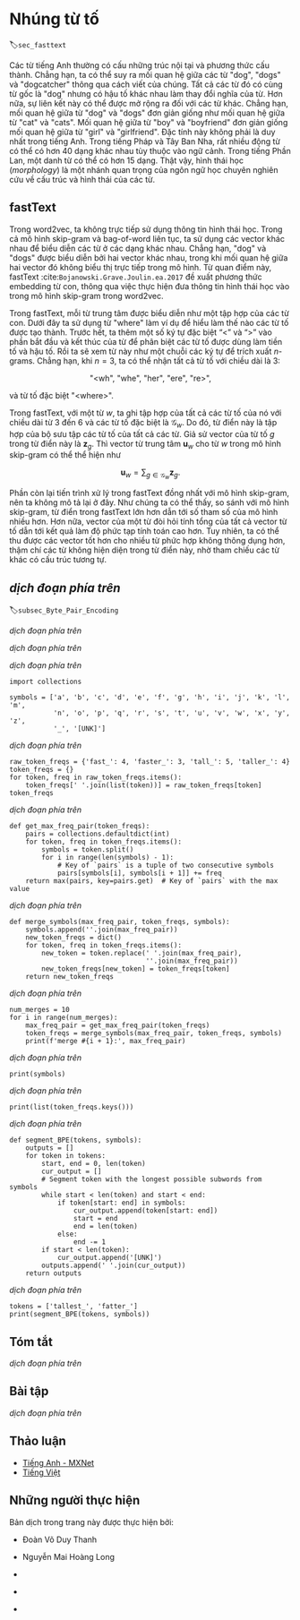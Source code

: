 <!-- ===================== Bắt đầu dịch Phần 1 ==================== -->
<!-- ========================================= REVISE PHẦN 1 - BẮT ĐẦU =================================== -->

<!--
# Subword Embedding
-->

# Nhúng từ tố
:label:`sec_fasttext`


<!--
English words usually have internal structures and formation methods.
For example, we can deduce the relationship between "dog", "dogs", and "dogcatcher" by their spelling.
All these words have the same root, "dog", but they use different suffixes to change the meaning of the word.
Moreover, this association can be extended to other words.
For example, the relationship between "dog" and "dogs" is just like the relationship between "cat" and "cats".
The relationship between "boy" and "boyfriend" is just like the relationship between "girl" and "girlfriend".
This characteristic is not unique to English.
In French and Spanish, a lot of verbs can have more than 40 different forms depending on the context.
In Finnish, a noun may have more than 15 forms.
In fact, morphology, which is an important branch of linguistics, studies the internal structure and formation of words.
-->

Các từ tiếng Anh thường có cấu những trúc nội tại và phương thức cấu thành.
Chẳng hạn, ta có thể suy ra mối quan hệ giữa các từ "dog", "dogs" và "dogcatcher" thông qua cách viết của chúng.
Tất cả các từ đó có cùng từ gốc là "dog" nhưng có hậu tố khác nhau làm thay đổi nghĩa của từ.
Hơn nữa, sự liên kết này có thể được mở rộng ra đối với các từ khác.
Chẳng hạn, mối quan hệ giữa từ "dog" và "dogs" đơn giản giống như mối quan hệ giữa từ "cat" và "cats".
Mối quan hệ giữa từ "boy" và "boyfriend" đơn giản giống mối quan hệ giữa từ "girl" và "girlfriend".
Đặc tính này không phải là duy nhất trong tiếng Anh.
Trong tiếng Pháp và Tây Ban Nha, rất nhiều động từ có thể có hơn 40 dạng khác nhau tùy thuộc vào ngữ cảnh.
Trong tiếng Phần Lan, một danh từ có thể có hơn 15 dạng.
Thật vậy, hình thái học (*morphology*) là một nhánh quan trọng của ngôn ngữ học chuyên nghiên cứu về cấu trúc và hình thái của các từ. 


<!--
## fastText
-->

## fastText


<!--
In word2vec, we did not directly use morphology information.
In both the skip-gram model and continuous bag-of-words model, we use different vectors to represent words with different forms.
For example, "dog" and "dogs" are represented by two different vectors, while the relationship between these two vectors is not directly represented in the model.
In view of this, fastText :cite:`Bojanowski.Grave.Joulin.ea.2017` proposes the method of subword embedding, 
thereby attempting to introduce morphological information in the skip-gram model in word2vec.
-->

Trong word2vec, ta không trực tiếp sử dụng thông tin hình thái học.
Trong cả mô hình skip-gram và bag-of-word liên tục, ta sử dụng các vector khác nhau để biểu diễn các từ ở các dạng khác nhau.
Chẳng hạn, "dog" và "dogs" được biểu diễn bởi hai vector khác nhau, trong khi mối quan hệ giữa hai vector đó không biểu thị trực tiếp trong mô hình. 
Từ quan điểm này, fastText :cite:`Bojanowski.Grave.Joulin.ea.2017` đề xuất phương thức embedding từ con,
thông qua việc thực hiện đưa thông tin hình thái học vào trong mô hình skip-gram trong word2vec.


<!--
In fastText, each central word is represented as a collection of subwords.
Below we use the word "where" as an example to understand how subwords are formed.
First, we add the special characters “&lt;” and “&gt;” at the beginning and end of the word to distinguish the subwords used as prefixes and suffixes.
Then, we treat the word as a sequence of characters to extract the $n$-grams.
For example, when $n=3$, we can get all subwords with a length of $3$:
-->

Trong fastText, mỗi từ trung tâm được biểu diễn như một tập hợp của các từ con.
Dưới đây ta sử dụng từ "where" làm ví dụ để hiểu làm thế nào các từ tố được tạo thành.
Trước hết, ta thêm một số ký tự đặc biệt “&lt;” và “&gt;” vào phần bắt đầu và kết thúc của từ để phân biệt các từ tố được dùng làm tiền tố và hậu tố.
Rồi ta sẽ xem từ này như một chuỗi các ký tự để trích xuất $n$-grams.
Chẳng hạn, khi $n=3$, ta có thể nhận tất cả từ tố với chiều dài là $3$:

$$\textrm{"<wh"}, \ \textrm{"whe"}, \ \textrm{"her"}, \ \textrm{"ere"}, \ \textrm{"re>"},$$


<!--
and the special subword $\textrm{"<where>"}$.
-->

và từ tố đặc biệt  $\textrm{"<where>"}$.


<!--
In fastText, for a word $w$, we record the union of all its subwords with length of $3$ to $6$ and special subwords as $\mathcal{G}_w$.
Thus, the dictionary is the union of the collection of subwords of all words.
Assume the vector of the subword $g$ in the dictionary is $\mathbf{z}_g$.
Then, the central word vector $\mathbf{u}_w$ for the word $w$ in the skip-gram model can be expressed as
-->

Trong fastText, với một từ $w$, ta ghi tập hợp của tất cả các từ tố của nó với chiều dài từ $3$ đến $6$ và các từ tố đặc biệt là $\mathcal{G}_w$.
Do đó, từ điển này là tập hợp của bộ sưu tập các từ tố của tất cả các từ.
Giả sử vector của từ tố $g$ trong từ điển này là  $\mathbf{z}_g$.
Thì vector từ trung tâm $\mathbf{u}_w$ cho từ $w$ trong mô hình skip-gram có thể thể hiện như

$$\mathbf{u}_w = \sum_{g\in\mathcal{G}_w} \mathbf{z}_g.$$


<!--
The rest of the fastText process is consistent with the skip-gram model, so it is not repeated here.
As we can see, compared with the skip-gram model, the dictionary in fastText is larger, resulting in more model parameters.
Also, the vector of one word requires the summation of all subword vectors, which results in higher computation complexity.
However, we can obtain better vectors for more uncommon complex words, even words not existing in the dictionary, by looking at other words with similar structures.
-->

Phần còn lại tiến trình xử lý trong fastText đồng nhất với mô hình skip-gram, nên ta không mô tả lại ở đây.
Như chúng ta có thể thấy, so sánh với mô hình skip-gram, từ điển trong fastText lớn hơn dẫn tới số tham số của mô hình nhiều hơn.
Hơn nữa, vector của một từ đòi hỏi tính tổng của tất cả vector từ tố dẫn tới kết quả làm độ phức tạp tính toán cao hơn.
Tuy nhiên, ta có thể thu được các vector tốt hơn cho nhiều từ phức hợp không thông dụng hơn, thậm chí các từ không hiện diện trong từ điển này, nhờ tham chiếu các từ khác có cấu trúc tương tự.

<!-- ===================== Kết thúc dịch Phần 1 ===================== -->

<!-- ===================== Bắt đầu dịch Phần 2 ===================== -->

<!--
## Byte Pair Encoding
-->

## *dịch đoạn phía trên*
:label:`subsec_Byte_Pair_Encoding`


<!--
In fastText, all the extracted subwords have to be of the specified lengths, such as $3$ to $6$, thus the vocabulary size cannot be predefined.
To allow for variable-length subwords in a fixed-size vocabulary, we can apply a compression algorithm
called *byte pair encoding* (BPE) to extract subwords :cite:`Sennrich.Haddow.Birch.2015`.
-->

*dịch đoạn phía trên*


<!--
Byte pair encoding performs a statistical analysis of the training dataset to discover common symbols within a word, such as consecutive characters of arbitrary length.
Starting from symbols of length $1$, byte pair encoding iteratively merges the most frequent pair of consecutive symbols to produce new longer symbols.
Note that for efficiency, pairs crossing word boundaries are not considered.
In the end, we can use such symbols as subwords to segment words.
Byte pair encoding and its variants has been used for input representations in popular natural language processing pretraining models 
such as GPT-2 :cite:`Radford.Wu.Child.ea.2019` and RoBERTa :cite:`Liu.Ott.Goyal.ea.2019`.
In the following, we will illustrate how byte pair encoding works.
-->

*dịch đoạn phía trên*


<!--
First, we initialize the vocabulary of symbols as all the English lowercase characters, a special end-of-word symbol `'_'`, and a special unknown symbol `'[UNK]'`.
-->

*dịch đoạn phía trên*


```{.python .input}
import collections

symbols = ['a', 'b', 'c', 'd', 'e', 'f', 'g', 'h', 'i', 'j', 'k', 'l', 'm',
           'n', 'o', 'p', 'q', 'r', 's', 't', 'u', 'v', 'w', 'x', 'y', 'z',
           '_', '[UNK]']
```


<!--
Since we do not consider symbol pairs that cross boundaries of words,
we only need a dictionary `raw_token_freqs` that maps words to their frequencies (number of occurrences) in a dataset.
Note that the special symbol `'_'` is appended to each word so that we can easily recover a word sequence (e.g., "a taller man")
from a sequence of output symbols ( e.g., "a_ tall er_ man").
Since we start the merging process from a vocabulary of only single characters and special symbols,
space is inserted between every pair of consecutive characters within each word (keys of the dictionary `token_freqs`).
In other words, space is the delimiter between symbols within a word.
-->

*dịch đoạn phía trên*


```{.python .input}
raw_token_freqs = {'fast_': 4, 'faster_': 3, 'tall_': 5, 'taller_': 4}
token_freqs = {}
for token, freq in raw_token_freqs.items():
    token_freqs[' '.join(list(token))] = raw_token_freqs[token]
token_freqs
```


<!--
We define the following `get_max_freq_pair` function that 
returns the most frequent pair of consecutive symbols within a word,
where words come from keys of the input dictionary `token_freqs`.
-->

*dịch đoạn phía trên*


```{.python .input}
def get_max_freq_pair(token_freqs):
    pairs = collections.defaultdict(int)
    for token, freq in token_freqs.items():
        symbols = token.split()
        for i in range(len(symbols) - 1):
            # Key of `pairs` is a tuple of two consecutive symbols
            pairs[symbols[i], symbols[i + 1]] += freq
    return max(pairs, key=pairs.get)  # Key of `pairs` with the max value
```


<!--
As a greedy approach based on frequency of consecutive symbols,
byte pair encoding will use the following `merge_symbols` function to merge the most frequent pair of consecutive symbols to produce new symbols.
-->

*dịch đoạn phía trên*


```{.python .input}
def merge_symbols(max_freq_pair, token_freqs, symbols):
    symbols.append(''.join(max_freq_pair))
    new_token_freqs = dict()
    for token, freq in token_freqs.items():
        new_token = token.replace(' '.join(max_freq_pair),
                                  ''.join(max_freq_pair))
        new_token_freqs[new_token] = token_freqs[token]
    return new_token_freqs
```

<!-- ===================== Kết thúc dịch Phần 2 ===================== -->

<!-- ===================== Bắt đầu dịch Phần 3 ===================== -->

<!-- ========================================= REVISE PHẦN 1 - KẾT THÚC ===================================-->

<!-- ========================================= REVISE PHẦN 2 - BẮT ĐẦU ===================================-->

<!--
Now we iteratively perform the byte pair encoding algorithm over the keys of the dictionary `token_freqs`.
In the first iteration, the most frequent pair of consecutive symbols are `'t'` and `'a'`, thus byte pair encoding merges them to produce a new symbol `'ta'`.
In the second iteration, byte pair encoding continues to merge `'ta'` and `'l'` to result in another new symbol `'tal'`.
-->

*dịch đoạn phía trên*


```{.python .input}
num_merges = 10
for i in range(num_merges):
    max_freq_pair = get_max_freq_pair(token_freqs)
    token_freqs = merge_symbols(max_freq_pair, token_freqs, symbols)
    print(f'merge #{i + 1}:', max_freq_pair)
```


<!--
After 10 iterations of byte pair encoding, we can see that list `symbols` now contains 10 more symbols that are iteratively merged from other symbols.
-->

*dịch đoạn phía trên*


```{.python .input}
print(symbols)
```


<!--
For the same dataset specified in the keys of the dictionary `raw_token_freqs`, 
each word in the dataset is now segmented by subwords "fast_", "fast", "er_", "tall_", and "tall"
as a result of the byte pair encoding algorithm.
For instance, words "faster_" and "taller_" are segmented as "fast er_" and "tall er_", respectively.
-->

*dịch đoạn phía trên*


```{.python .input}
print(list(token_freqs.keys()))
```


<!--
Note that the result of byte pair encoding depends on the dataset being used.
We can also use the subwords learned from one dataset to segment words of another dataset.
As a greedy approach, the following `segment_BPE` function tries to break words into the longest possible subwords from the input argument `symbols`.
-->

*dịch đoạn phía trên*


```{.python .input}
def segment_BPE(tokens, symbols):
    outputs = []
    for token in tokens:
        start, end = 0, len(token)
        cur_output = []
        # Segment token with the longest possible subwords from symbols
        while start < len(token) and start < end:
            if token[start: end] in symbols:
                cur_output.append(token[start: end])
                start = end
                end = len(token)
            else:
                end -= 1
        if start < len(token):
            cur_output.append('[UNK]')
        outputs.append(' '.join(cur_output))
    return outputs
```


<!--
In the following, we use the subwords in list `symbols`, which is learned from the aforementioned dataset,
to segment `tokens` that represent another dataset.
-->

*dịch đoạn phía trên*


```{.python .input}
tokens = ['tallest_', 'fatter_']
print(segment_BPE(tokens, symbols))
```

<!-- ===================== Kết thúc dịch Phần 3 ===================== -->

<!-- ===================== Bắt đầu dịch Phần 4 ===================== -->

## Tóm tắt

<!--
* FastText proposes a subword embedding method. Based on the skip-gram model in word2vec, it represents the central word vector as the sum of the subword vectors of the word.
* Subword embedding utilizes the principles of morphology, which usually improves the quality of representations of uncommon words.
* Byte pair encoding performs a statistical analysis of the training dataset to discover common symbols within a word.
As a greedy approach, byte pair encoding iteratively merges the most frequent pair of consecutive symbols.
-->

*dịch đoạn phía trên*


## Bài tập

<!--
1. When there are too many subwords (for example, 6 words in English result in about $3\times 10^8$ combinations), what problems arise?
Can you think of any methods to solve them? Hint: Refer to the end of section 3.2 of the fastText paper[1].
2. How can you design a subword embedding model based on the continuous bag-of-words model?
3. To get a vocabulary of size $m$, how many merging operations are needed when the initial symbol vocabulary size is $n$?
4. How can we extend the idea of byte pair encoding to extract phrases?
-->

*dịch đoạn phía trên*


<!-- ===================== Kết thúc dịch Phần 4 ===================== -->
<!-- ========================================= REVISE PHẦN 2 - KẾT THÚC ===================================-->


## Thảo luận
* [Tiếng Anh - MXNet](https://discuss.d2l.ai/t/386)
* [Tiếng Việt](https://forum.machinelearningcoban.com/c/d2l)


## Những người thực hiện
Bản dịch trong trang này được thực hiện bởi:
<!--
Tác giả của mỗi Pull Request điền tên mình và tên những người review mà bạn thấy
hữu ích vào từng phần tương ứng. Mỗi dòng một tên, bắt đầu bằng dấu `*`.
Tên đầy đủ của các reviewer có thể được tìm thấy tại https://github.com/aivivn/d2l-vn/blob/master/docs/contributors_info.md
-->

* Đoàn Võ Duy Thanh
<!-- Phần 1 -->
* Nguyễn Mai Hoàng Long

<!-- Phần 2 -->
* 

<!-- Phần 3 -->
* 

<!-- Phần 4 -->
* 
